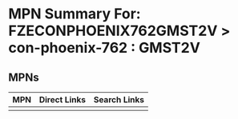 



# MPN Summary For: FZECONPHOENIX762GMST2V > con-phoenix-762 : GMST2V

## MPNs
  

|MPN|Direct Links|Search Links|
| :--- | :--- | :--- |
||||
